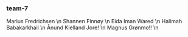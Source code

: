 ### team-7

Marius Fredrichsen \n
Shannen Finnøy \n
Eida Iman Wared \n
Halimah Babakarkhail \n
Ånund Kielland Jore! \n
Magnus Grønmo!! \n
